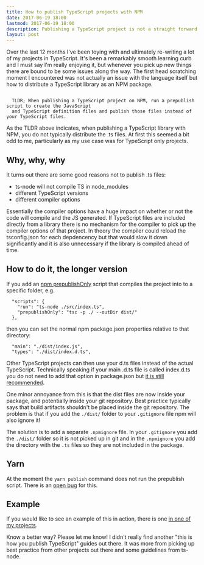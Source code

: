 ```yaml
---
title: How to publish TypeScript projects with NPM
date: 2017-06-19 18:00
lastmod: 2017-06-19 18:00
description: Publishing a TypeScript project is not a straight forward as it might seem. This is the how, what and why of TypeScript / NPM publishing.
layout: post
---
```


Over the last 12 months I've been toying with and ultimately re-writing a lot of my projects in TypeScript. It's been a remarkably smooth learning curb and I must say I'm really enjoying it, but whenever you pick up new things there are bound to be some issues along the way. The first head scratching moment I encountered was not actually an issue with the language itself but how to distribute a TypeScript library as an NPM package.

```

  TLDR; When publishing a TypeScript project on NPM, run a prepublish script to create the JavaScript
  and TypeScript definition files and publish those files instead of your TypeScript files.

```

As the TLDR above indicates, when publishing a TypeScript library with NPM, you do not typically distribute the .ts files. At first this seemed a bit odd to me, particularly as my use case was for TypeScript only projects. 

## Why, why, why

It turns out there are some good reasons not to publish .ts files:
 - ts-node will not compile TS in node_modules
 - different TypeScript versions
 - different compiler options	

Essentially the compiler options have a huge impact on whether or not the code will compile and the JS generated. If TypeScript files are included directly from a library there is no mechanism for the compiler to pick up the compiler options of that project. In theory the compiler could reload the tsconfig.json for each depdencency but that would slow it down significantly and it is also unnecessary if the library is compiled ahead of time.

## How to do it, the longer version

If you add an [npm prepublishOnly](https://docs.npmjs.com/misc/scripts) script that compiles the project into to a specific folder, e.g.

```
  "scripts": {
    "run": "ts-node ./src/index.ts",
    "prepublishOnly": "tsc -p ./ --outDir dist/"
  },
```

then you can set the normal npm package.json properties relative to that directory:

```
  "main": "./dist/index.js",
  "types": "./dist/index.d.ts",
```

Other TypeScript projects can then use your d.ts files instead of the actual TypeScript. Technically speaking if your main .d.ts file is called index.d.ts you do not need to add that option in package.json but [it is still recommended](https://www.typescriptlang.org/docs/handbook/declaration-files/publishing.html).

One minor annoyance from this is that the dist files are now inside your package, and potentially inside your git repository. Best practice typically says that build artifacts shouldn't be placed inside the git repository. The problem is that if you add the `./dist/` folder to your `.gitignore` file npm will also ignore it!

The solution is to add a separate `.npmignore` file. In your `.gitignore` you add the `./dist/` folder so it is not picked up in git and in the `.npmignore` you add the directory with the `.ts` files so they are not included in the package. 

## Yarn

At the moment the `yarn publish` command does not run the prepublish script. There is an [open bug](https://github.com/yarnpkg/yarn/issues/1671) for this.

## Example

If you would like to see an example of this in action, there is one [in one of my projects](https://github.com/open-track/dtd2mysql/blob/a2bb42f161945b570a33c189c12212961e4d7771/package.json).

Know a better way? Please let me know! I didn't really find another "this is how you publish TypeScript" guides out there. It was more from picking up best practice from other projects out there and some guidelines from ts-node.
